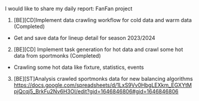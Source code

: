 I would like to share my daily report: FanFan project
1. [BE][CD]Implement data crawling workflow for cold data and warm data (Completed)
- Get and save data for lineup detail for season 2023/2024
2. [BE][CD] Implement task generation for hot data and crawl some hot data from sportmonks (Completed)
- Crawling some hot data like fixture, statistics, events 
3. [BE][ST]Analysis crawled sportmonks data for new balancing algorithms
https://docs.google.com/spreadsheets/d/1LxS9Vv0HbgLEXkm_EGXYtMpjQcqj5_BrkFu2Nv6H3OI/edit?gid=1646846806#gid=1646846806
<!--stackedit_data:
eyJoaXN0b3J5IjpbMTA3NzM4MTYyMCwxMDg5NjYwNzM2LDEyMj
k3MjEwMTZdfQ==
-->